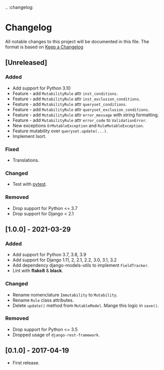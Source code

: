.. :changelog:

# Changelog
All notable changes to this project will be documented in this file.
The format is based on [Keep a Changelog](https://keepachangelog.com/en/1.0.0/)

## [Unreleased]

### Added
* Add support for Python 3.10
* Feature - add `MutabilityRule` attr `inst_conditions`.
* Feature - add `MutabilityRule` attr `inst_exclusion_conditions`.
* Feature - add `MutabilityRule` attr `queryset_conditions`.
* Feature - add `MutabilityRule` attr `queryset_exclusion_conditions`.
* Feature - add `MutabilityRule` attr `error_message` with string formatting.
* Feature - add `MutabilityRule` attr `error_code` to `ValidationError`.
* New exceptions `OrMutableException` and `RuleMutableException`.
* Feature mutability over `queryset.update(...)`.
* Implement Isort.
### Fixed
* Translations.
### Changed
* Test with [pytest](https://docs.pytest.org/).
### Removed
* Drop support for Python <= 3.7
* Drop support for Django < 2.1


## [1.0.0] - 2021-03-29

### Added
* Add support for Python 3.7, 3.8, 3.9
* Add support for Django 1.11, 2, 2.1, 2.2, 3.0, 3.1, 3.2
* Add dependency django-models-utils to implement ``FieldTracker``.
* Lint with **flake8** & **black**.
### Changed
* Rename nomenclature ``Immutability`` to ``Mutability``.
* Rename ``Rule`` class attributes.
* Delete ``update()`` method from ``MutableModel``. Mange this logic in ``save()``.
### Removed
* Drop support for Python <= 3.5
* Dropped usage of `django-rest-framework`.


## [0.1.0] - 2017-04-19

* First release.
